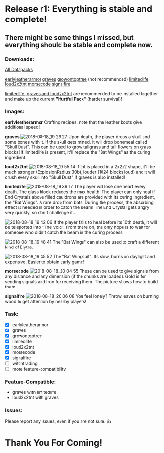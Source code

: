# Release r1: Everything is stable and complete!

## There might be some things I missed, but everything should be stable and complete now.

### Downloads:
[All Datapacks](https://github.com/Metroite/datapacks/files/2300589/Metroite.Datapacks.zip)

[earlyleatherarmor](https://github.com/Metroite/datapacks/files/2300583/earlyleatherarmor.zip)
[graves](https://github.com/Metroite/datapacks/files/2300582/graves.zip)
[growontoptree](https://github.com/Metroite/datapacks/files/2300581/growontoptree.zip) (not recommended)
[limitedlife](https://github.com/Metroite/datapacks/files/2300580/limitedlife.zip)
[loud2x2tnt](https://github.com/Metroite/datapacks/files/2300579/loud2x2tnt.zip)
[morsecode](https://github.com/Metroite/datapacks/files/2300577/morsecode.zip)
[signalfire](https://github.com/Metroite/datapacks/files/2300575/signalfire.zip)

[limitedlife, graves and loud2x2tnt](https://github.com/Metroite/datapacks/files/2300587/Hurtful.Pack.zip) are recommended to be installed together and make up the current **"Hurtful Pack"** (harder survival)!

### Images:
**earlyleatherarmor**
[Crafting recipes](https://github.com/Metroite/datapacks/blob/master/earlyleatherarmor/README.md), note that the leather boots give additional speed!

**graves**
![2018-08-18_19 29 27](https://user-images.githubusercontent.com/22453965/44302121-22ede900-a323-11e8-8969-cffe714eada4.png)
Upon death, the player drops a skull and some bones with it. If the skull gets mined, it will drop bonemeal called "Skull Dust". This can be used to grow tallgrass and tall flowers on grass blocks! If limitedlife is present, it'll replace the "Bat Wings" as the curing ingredient.

**loud2x2tnt**
![2018-08-18_19 55 14](https://user-images.githubusercontent.com/22453965/44302371-8ed25080-a327-11e8-90ca-5710ae139cf9.png)
If tnt is placed in a 2x2x2 shape, it'll be much stronger (ExplosionRadius:30b), louder (1024 blocks loud) and it will crush every skull into "Skull Dust" if graves is also installed!

**limitedlife**
![2018-08-18_19 39 17](https://user-images.githubusercontent.com/22453965/44302175-de168200-a323-11e8-8d00-503ad26ae258.png)
The player will lose one heart every death. The glass block reduces the max health. The player can only heal if End Crystals above filled cauldrons are provided with its curing ingredient, the "Bat Wings". A rare drop from bats. During the process, the absorbing effect is needed in order to catch the beam! The End Crystal gets angry very quickly, so don't challenge it...

![2018-08-18_19 42 06](https://user-images.githubusercontent.com/22453965/44302221-8af0ff00-a324-11e8-88ee-1b845b55599b.png)
If the player fails to heal before its 10th death, it will be teleported into "The Void". From there on, the only hope is to wait for someone who didn't catch the beam in the curing process.

![2018-08-18_19 48 41](https://user-images.githubusercontent.com/22453965/44302245-f6d36780-a324-11e8-88e3-77d2c1cb409b.png)
The "Bat Wings" can also be used to craft a different kind of Elytra.

![2018-08-18_19 45 52](https://user-images.githubusercontent.com/22453965/44302289-d0fa9280-a325-11e8-9fcb-e7f574a61aa4.png)
The "Bat Wingsuit". Its slow, burns on daylight and expensive. Easier to obtain early game!

**morsecode**
![2018-08-18_20 04 55](https://user-images.githubusercontent.com/22453965/44302261-49ad1f00-a325-11e8-9763-06247b9b16d3.png)
These can be used to give signals from any distance and any dimension (if the chunks are loaded). Gold is for sending signals and Iron for receiving them. The picture shows how to build them.

**signalfire**
![2018-08-18_20 06 08](https://user-images.githubusercontent.com/22453965/44302277-8ed15100-a325-11e8-8304-bac116b9c404.png)
You feel lonely? Throw leaves on burning wood to get attention by nearby players!

### Task:
- [x] earlyleatherarmor
- [x] graves
- [x] growontoptree
- [x] limitedlife
- [x] loud2x2tnt
- [x] morsecode
- [x] signalfire
- [ ] witchtrading
- [ ] more feature-compatibility

### Feature-Compatible:
* graves with limitedlife
* loud2x2tnt with graves

### Issues:
Please report any issues, even if you are not sure. 👍

# Thank You For Coming!
